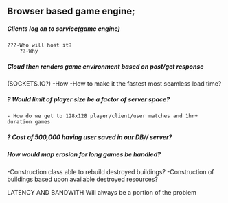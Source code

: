 ## Browser based game engine;


##### Clients log on to service(game engine)
	???-Who will host it?
		??-Why


##### Cloud then renders game environment based on post/get response
(SOCKETS.IO?)
	-How
	-How to make it the fastest most seamless load time?

##### ? Would limit of player size be a factor of server space?
	- How do we get to 128x128 player/client/user matches and 1hr+ duration games

##### ? Cost of 500,000 having user saved in our DB// server?

##### How would map erosion for long games be handled?
-Construction class able to rebuild destroyed buildings?
	-Construction of buildings based upon available destroyed resources?


LATENCY AND BANDWITH Will always be a portion of the problem
